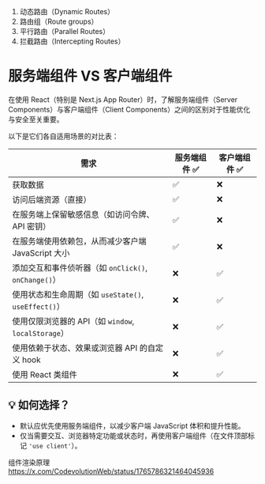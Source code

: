 1. 动态路由（Dynamic Routes）
2. 路由组（Route groups）
3. 平行路由（Parallel Routes）
4. 拦截路由（Intercepting Routes）

# 服务端组件 VS 客户端组件

在使用 React（特别是 Next.js App Router）时，了解服务端组件（Server Components）与客户端组件（Client Components）之间的区别对于性能优化与安全至关重要。

以下是它们各自适用场景的对比表：

| 需求 | 服务端组件 ✅ | 客户端组件 ✅ |
|------|----------------|----------------|
| 获取数据 | ✅ | ❌ |
| 访问后端资源（直接） | ✅ | ❌ |
| 在服务端上保留敏感信息（如访问令牌、API 密钥） | ✅ | ❌ |
| 在服务端使用依赖包，从而减少客户端 JavaScript 大小 | ✅ | ❌ |
| 添加交互和事件侦听器（如 `onClick()`, `onChange()`） | ❌ | ✅ |
| 使用状态和生命周期（如 `useState()`, `useEffect()`） | ❌ | ✅ |
| 使用仅限浏览器的 API（如 `window`, `localStorage`） | ❌ | ✅ |
| 使用依赖于状态、效果或浏览器 API 的自定义 hook | ❌ | ✅ |
| 使用 React 类组件 | ❌ | ✅ |

## 💡 如何选择？

- 默认应优先使用服务端组件，以减少客户端 JavaScript 体积和提升性能。
- 仅当需要交互、浏览器特定功能或状态时，再使用客户端组件（在文件顶部标记 `'use client'`）。


组件渲染原理
https://x.com/CodevolutionWeb/status/1765786321464045936
